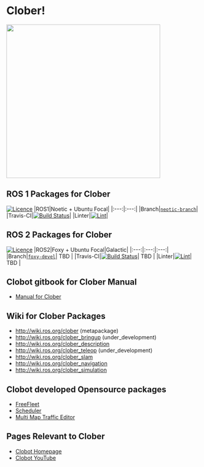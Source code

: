 # Clober!
<img align="center" src="https://github.com/clobot-git/clober/blob/noetic-devel/images/clober_right.png" width="400">

## ROS 1 Packages for Clober
[![Licence](https://img.shields.io/badge/License-Apache%202.0-blue.svg)](https://opensource.org/licenses/Apache-2.0)
|ROS1|Noetic + Ubuntu Focal|
|:---:|:---:|
|Branch|[`neotic-branch`](https://github.com/clobot-git/clober/tree/noetic-devel)|
|Travis-CI|[![Build Status](https://travis-ci.com/clobot-git/clober.svg?branch=noetic-devel)](https://travis-ci.com/clobot-git/clober)|
|Linter|[![Lint](https://github.com/clobot-git/clober/workflows/Lint/badge.svg?branch=noetic-devel)](https://github.com/clobot-git/clober/actions)|

## ROS 2 Packages for Clober
[![Licence](https://img.shields.io/badge/License-Apache%202.0-blue.svg)](https://opensource.org/licenses/Apache-2.0)
|ROS2|Foxy + Ubuntu Focal|Galactic|
|:---:|:---:|:---:|
|Branch|[`foxy-devel`](https://github.com/clobot-git/clober/tree/foxy-devel)| TBD |
|Travis-CI|[![Build Status](https://travis-ci.com/clobot-git/clober.svg?branch=foxy-devel)](https://travis-ci.com/clobot-git/clober)| TBD |
|Linter|[![Lint](https://github.com/clobot-git/clober/workflows/Lint/badge.svg?branch=foxy-devel)](https://github.com/clobot-git/clober/actions)| TBD |

## Clobot gitbook for Clober Manual
- [Manual for Clober](https://app.gitbook.com/@clobot-git/s/clober-manual/)

## Wiki for Clober Packages
- http://wiki.ros.org/clober (metapackage)
- http://wiki.ros.org/clober_bringup (under_development)
- http://wiki.ros.org/clober_description
- http://wiki.ros.org/clober_teleop (under_development)
- http://wiki.ros.org/clober_slam
- http://wiki.ros.org/clober_navigation
- http://wiki.ros.org/clober_simulation

## Clobot developed Opensource packages
- [ FreeFleet ](http://wiki.ros.org/RMF/FreeFleet)
- [ Scheduler ](http://wiki.ros.org/RMF/Scheduler)
- [ Multi Map Traffic Editor ](http://wiki.ros.org/RMF/traffic_editor)

## Pages Relevant to Clober
- [ Clobot Homepage ](https://www.clobot.co.kr/)
- [ Clobot YouTube ](https://www.youtube.com/channel/UCau5FLJpMxhvW-IHZ8c8qKQ/featured/)

